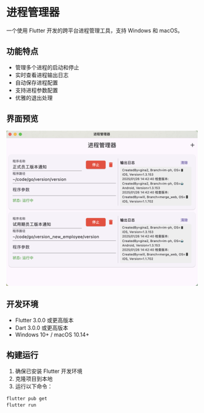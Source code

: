 # 进程管理器

一个使用 Flutter 开发的跨平台进程管理工具，支持 Windows 和 macOS。

## 功能特点

- 管理多个进程的启动和停止
- 实时查看进程输出日志
- 自动保存进程配置
- 支持进程参数配置
- 优雅的退出处理

## 界面预览

![进程管理器界面](assets/images/versions.png)

## 开发环境

- Flutter 3.0.0 或更高版本
- Dart 3.0.0 或更高版本
- Windows 10+ / macOS 10.14+

## 构建运行

1. 确保已安装 Flutter 开发环境
2. 克隆项目到本地
3. 运行以下命令：

```bash
flutter pub get
flutter run
```

